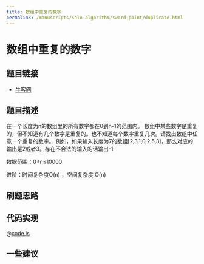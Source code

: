 ```yaml
---
title: 数组中重复的数字
permalink: /manuscripts/solo-algorithm/sword-point/duplicate.html
---
```

# 数组中重复的数字

## 题目链接

- [牛客网](https://www.nowcoder.com/practice/6fe361ede7e54db1b84adc81d09d8524)

## 题目描述

在一个长度为n的数组里的所有数字都在0到n-1的范围内。 数组中某些数字是重复的，但不知道有几个数字是重复的。也不知道每个数字重复几次。请找出数组中任意一个重复的数字。 例如，如果输入长度为7的数组[2,3,1,0,2,5,3]，那么对应的输出是2或者3。存在不合法的输入的话输出-1

数据范围：0≤n≤10000

进阶：时间复杂度O(n) ，空间复杂度 O(n)

## 刷题思路

## 代码实现

@[code js](@algorithm/sword-point/数组和矩阵/duplicate.js)

## 一些建议
